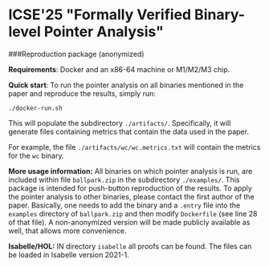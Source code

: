 # ICSE'25 "Formally Verified Binary-level Pointer Analysis"
###Reproduction package (anonymized)
 


**Requirements**: Docker and an x86-64 machine or M1/M2/M3 chip.

**Quick start**:
To run the pointer analysis on all binaries mentioned in the paper and reproduce the results, simply run: 

	./docker-run.sh
	
This will populate the subdirectory `./artifacts/`. Specifically, it will generate files containing metrics that contain the data used in the paper. 

For example, the file `./artifacts/wc/wc.metrics.txt` will contain the metrics for the `wc` binary.


**More usage information:** All binaries on which pointer analysis is run, are included within file `ballpark.zip` in the subdirectory `./examples/`. This package is intended for push-button reproduction of the results. To apply the pointer analysis to other binaries, please contact the first author of the paper. Basically, one needs to add the binary and a `.entry` file into the `examples` directory of `ballpark.zip` and then modify `Dockerfile` (see line 28 of that file). A non-anonymized version will be made publicly available as well, that allows more convenience.

**Isabelle/HOL:** IN directory `isabelle` all proofs can be found. The files can be loaded in Isabelle version 2021-1.
